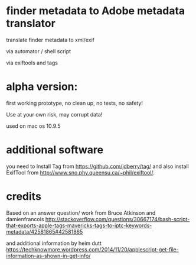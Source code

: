 # finder metadata to Adobe metadata translator 

translate finder metadata to xml/exif 

via automator / shell script 

via exiftools and tags



# alpha version:

first working prototype, no clean up, no tests, no safety!

Use at your own risk, may corrupt data!

used on mac os 10.9.5


# additional software
you need to Install Tag from https://github.com/jdberry/tag/ 
and also install ExifTool from http://www.sno.phy.queensu.ca/~phil/exiftool/. 



# credits

Based on an answer question/ work from Bruce Atkinson and damienfrancois http://stackoverflow.com/questions/30667174/bash-script-that-exports-apple-tags-mavericks-tags-to-iptc-keywords-metadata/42581865#42581865

and additional information by heim dutt
https://techknowmore.wordpress.com/2014/11/20/applescript-get-file-information-as-shown-in-get-info/
